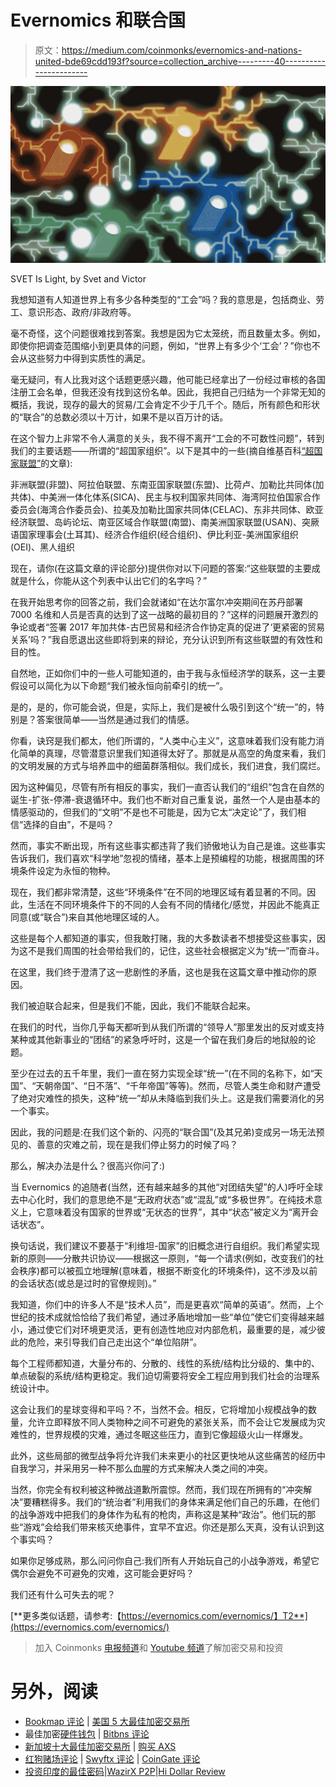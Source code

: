 # Evernomics 和联合国

> 原文：<https://medium.com/coinmonks/evernomics-and-nations-united-bde69cdd193f?source=collection_archive---------40----------------------->

![](img/9e97240309bf0af8d96f0d4c0c09a6b8.png)

SVET Is Light, by Svet and Victor

我想知道有人知道世界上有多少各种类型的“工会”吗？我的意思是，包括商业、劳工、意识形态、政府/非政府等。

毫不奇怪，这个问题很难找到答案。我想是因为它太笼统，而且数量太多。例如，即使你把调查范围缩小到更具体的问题，例如，“世界上有多少个‘工会’？”你也不会从这些努力中得到实质性的满足。

毫无疑问，有人比我对这个话题更感兴趣，他可能已经拿出了一份经过审核的各国注册工会名单，但我还没有找到这份名单。因此，我把自己归结为一个非常无知的概括，我说，现存的最大的贸易/工会肯定不少于几千个。随后，所有颜色和形状的“联合”的总数必须以十万计，如果不是以百万计的话。

在这个智力上非常不令人满意的关头，我不得不离开“工会的不可数性问题”，转到我们的主要话题——所谓的“超国家组织”。以下是其中的一些(摘自维基百科[“超国家联盟”](https://en.wikipedia.org/wiki/Supranational_union#Supranationalism_in_the_European_Union)的文章):

非洲联盟(非盟)、阿拉伯联盟、东南亚国家联盟(东盟)、比荷卢、加勒比共同体(加共体)、中美洲一体化体系(SICA)、民主与权利国家共同体、海湾阿拉伯国家合作委员会(海湾合作委员会)、拉美及加勒比国家共同体(CELAC)、东非共同体、欧亚经济联盟、岛屿论坛、南亚区域合作联盟(南盟)、南美洲国家联盟(USAN)、突厥语国家理事会(土耳其)、经济合作组织(经合组织)、伊比利亚-美洲国家组织(OEI)、黑人组织

现在，请你(在这篇文章的评论部分)提供你对以下问题的答案:“这些联盟的主要成就是什么，你能从这个列表中认出它们的名字吗？”

在我开始思考你的回答之前，我们会就诸如“在达尔富尔冲突期间在苏丹部署 7000 名维和人员是否真的达到了这一战略的最初目的？”这样的问题展开激烈的争论或者“签署 2017 年加共体-古巴贸易和经济合作协定真的促进了‘更紧密的贸易关系’吗？”我自愿退出这些即将到来的辩论，充分认识到所有这些联盟的有效性和目的性。

自然地，正如你们中的一些人可能知道的，由于我与永恒经济学的联系，这一主要假设可以简化为以下命题“我们被永恒向前牵引的统一”。

是的，是的，你可能会说，但是，实际上，我们是被什么吸引到这个“统一”的，特别是？答案很简单——当然是通过我们的情感。

你看，诀窍是我们都太，他们所谓的，“人类中心主义”，这意味着我们没有能力消化简单的真理，尽管潜意识里我们知道得太好了。那就是从高空的角度来看，我们的文明发展的方式与培养皿中的细菌群落相似。我们成长，我们进食，我们腐烂。

因为这种偏见，尽管有所有相反的事实，我们一直否认我们的“组织”包含在自然的诞生-扩张-停滞-衰退循环中。我们也不断对自己重复说，虽然一个人是由基本的情感驱动的，但我们的“文明”不是也不可能是，因为它太“决定论”了，我们相信“选择的自由”，不是吗？

然而，事实不断出现，所有这些事实都违背了我们骄傲地认为自己是谁。这些事实告诉我们，我们喜欢“科学地”忽视的情绪，基本上是预编程的功能，根据周围的环境条件设定为永恒的物种。

现在，我们都非常清楚，这些“环境条件”在不同的地理区域有着显著的不同。因此，生活在不同环境条件下的不同的人会有不同的情绪化/感觉，并因此不能真正同意(或“联合”)来自其他地理区域的人。

这些是每个人都知道的事实，但我敢打赌，我的大多数读者不想接受这些事实，因为这不是我们周围的社会带给我们的，记住，这些社会根据定义为“统一”而奋斗。

在这里，我们终于澄清了这一悲剧性的矛盾，这也是我在这篇文章中推动你的原因。

我们被迫联合起来，但是我们不能，因此，我们不能联合起来。

在我们的时代，当你几乎每天都听到从我们所谓的“领导人”那里发出的反对或支持某种或其他新事业的“团结”的紧急呼吁时，这是一个留在我们身后的地狱般的论题。

至少在过去的五千年里，我们一直在努力实现全球“统一”(在不同的名称下，如“天国”、“天朝帝国”、“日不落”、“千年帝国”等等)。然而，尽管人类生命和财产遭受了绝对灾难性的损失，这种“统一”却从未降临到我们头上。这是我们需要消化的另一个事实。

因此，我的问题是:在我们这个新的、闪亮的“联合国”(及其兄弟)变成另一场无法预见的、善意的灾难之前，现在是我们停止努力的时候了吗？

那么，解决办法是什么？很高兴你问了:)

当 Evernomics 的追随者(当然，还有越来越多的其他“对团结失望”的人)呼吁全球去中心化时，我们的意思绝不是“无政府状态”或“混乱”或“多极世界”。在纯技术意义上，它意味着没有国家的世界或“无状态的世界”，其中“状态”被定义为“离开会话状态”。

换句话说，我们建议不要基于“利维坦-国家”的旧概念进行自组织。我们希望实现新的原则——分散共识协议——根据这一原则，“每一个请求(例如，改变我们的社会秩序)都可以被孤立地理解(意味着，根据不断变化的环境条件)，这不涉及以前的会话状态(或总是过时的官僚规则)。”

我知道，你们中的许多人不是“技术人员”，而是更喜欢“简单的英语”。然而，上个世纪的技术成就恰恰给了我们希望，通过矛盾地增加一些“单位”使它们变得越来越小，通过使它们对环境更灵活，更有创造性地应对内部危机，最重要的是，减少彼此的危险，来引导我们自己走出这个“单位陷阱”。

每个工程师都知道，大量分布的、分散的、线性的系统/结构比分级的、集中的、单点破裂的系统/结构更稳定。我们迫切需要将安全工程应用到我们社会的治理系统设计中。

这会让我们的星球变得和平吗？不，当然不会。相反，它将增加小规模战争的数量，允许立即释放不同人类物种之间不可避免的紧张关系，而不会让它发展成为灾难性的，世界规模的灾难，通过冬眠这些压力，直到它像超级火山一样爆发。

此外，这些局部的微型战争将允许我们未来更小的社区更快地从这些痛苦的经历中自我学习，并采用另一种不那么血腥的方式来解决人类之间的冲突。

当然，你完全有权利被这种微战道歉所震惊。然而，我们现在所拥有的“冲突解决”要糟糕得多。我们的“统治者”利用我们的身体来满足他们自己的乐趣，在他们的战争游戏中把我们的身体作为私有的枪肉，声称这是某种“政治”。他们玩的那些“游戏”会给我们带来核灭绝事件，宜早不宜迟。你还是那么天真，没有认识到这个事实吗？

如果你足够成熟，那么问问你自己:我们所有人开始玩自己的小战争游戏，希望它偶尔会避免不可避免的灾难，这可能会更好吗？

我们还有什么可失去的呢？

[**更多类似话题，请参考:【https://evernomics.com/evernomics/】T2**](https://evernomics.com/evernomics/)

> 加入 Coinmonks [电报频道](https://t.me/coincodecap)和 [Youtube 频道](https://www.youtube.com/c/coinmonks/videos)了解加密交易和投资

# 另外，阅读

*   [Bookmap 评论](https://coincodecap.com/bookmap-review-2021-best-trading-software) | [美国 5 大最佳加密交易所](https://coincodecap.com/crypto-exchange-usa)
*   最佳加密[硬件钱包](/coinmonks/hardware-wallets-dfa1211730c6) | [Bitbns 评论](/coinmonks/bitbns-review-38256a07e161)
*   [新加坡十大最佳加密交易所](https://coincodecap.com/crypto-exchange-in-singapore) | [购买 AXS](https://coincodecap.com/buy-axs-token)
*   [红狗赌场评论](https://coincodecap.com/red-dog-casino-review) | [Swyftx 评论](https://coincodecap.com/swyftx-review) | [CoinGate 评论](https://coincodecap.com/coingate-review)
*   [投资印度的最佳密码](https://coincodecap.com/best-crypto-to-invest-in-india-in-2021)|[WazirX P2P](https://coincodecap.com/wazirx-p2p)|[Hi Dollar Review](https://coincodecap.com/hi-dollar-review)